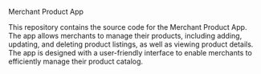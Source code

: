 Merchant Product App

This repository contains the source code for the Merchant Product App. The app allows merchants to manage their products, including adding, updating, and deleting product listings, as well as viewing product details. The app is designed with a user-friendly interface to enable merchants to efficiently manage their product catalog.
